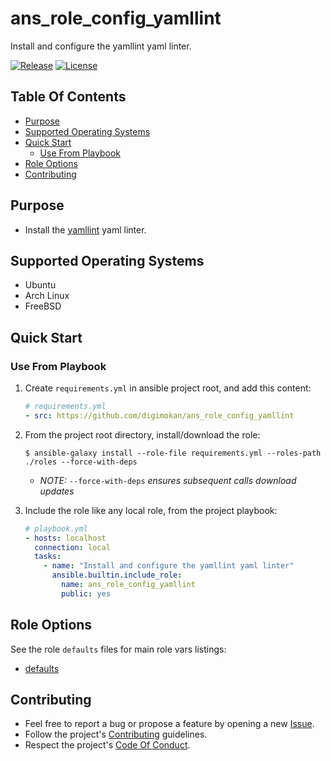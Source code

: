 # ans_role_config_yamllint

Install and configure the yamllint yaml linter.

[![Release](https://img.shields.io/github/release/digimokan/ans_role_config_yamllint.svg?label=release)](https://github.com/digimokan/ans_role_config_yamllint/releases/latest "Latest Release Notes")
[![License](https://img.shields.io/badge/license-MIT-blue.svg?label=license)](LICENSE.md "Project License")

## Table Of Contents

* [Purpose](#purpose)
* [Supported Operating Systems](#supported-operating-systems)
* [Quick Start](#quick-start)
    * [Use From Playbook](#use-from-playbook)
* [Role Options](#role-options)
* [Contributing](#contributing)

## Purpose

* Install the [yamllint](https://github.com/adrienverge/yamllint) yaml linter.

## Supported Operating Systems

* Ubuntu
* Arch Linux
* FreeBSD

## Quick Start

### Use From Playbook

1. Create `requirements.yml` in ansible project root, and add this content:

   ```yaml
   # requirements.yml
   - src: https://github.com/digimokan/ans_role_config_yamllint
   ```

2. From the project root directory, install/download the role:

   ```shell
   $ ansible-galaxy install --role-file requirements.yml --roles-path ./roles --force-with-deps
   ```

   * _NOTE:_ `--force-with-deps` _ensures subsequent calls download updates_

3. Include the role like any local role, from the project playbook:

   ```yaml
   # playbook.yml
   - hosts: localhost
     connection: local
     tasks:
       - name: "Install and configure the yamllint yaml linter"
         ansible.builtin.include_role:
           name: ans_role_config_yamllint
           public: yes
   ```

## Role Options

See the role `defaults` files for main role vars listings:

  * [defaults](../defaults/main/)

## Contributing

* Feel free to report a bug or propose a feature by opening a new
  [Issue](https://github.com/digimokan/ans_role_config_yamllint/issues).
* Follow the project's [Contributing](CONTRIBUTING.md) guidelines.
* Respect the project's [Code Of Conduct](CODE_OF_CONDUCT.md).

